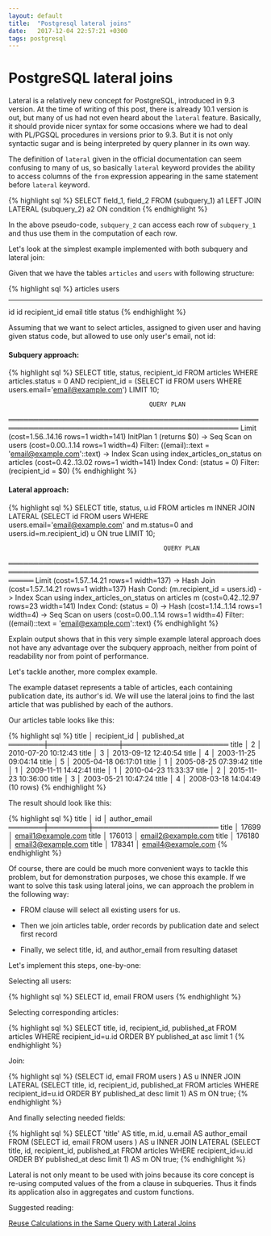 ```yaml
---
layout: default
title:  "Postgresql lateral joins"
date:   2017-12-04 22:57:21 +0300
tags: postgresql
---
```


# PostgreSQL lateral joins

Lateral is a relatively new concept for PostgreSQL, introduced in 9.3 version. At the time of writing of this post, there is already
10.1 version is out, but many of us had not even heard about the `lateral` feature. Basically, it should provide nicer syntax for some
occasions where we had to deal with PL/PGSQL procedures in versions prior to 9.3. But it is not only syntactic sugar and is
being interpreted by query planner in its own way.

The definition of `lateral` given in the official documentation can seem confusing to many of us, so basically `lateral`
keyword provides the ability to access columns of the `from` expression appearing in the same statement before `lateral` keyword.

{% highlight sql %}
SELECT field_1, field_2
FROM (subquery_1) a1
LEFT JOIN LATERAL (subquery_2) a2 ON condition
{% endhighlight %}

In the above pseudo-code, `subquery_2` can access each row of `subquery_1` and thus use them in the computation of each row.

Let's look at the simplest example implemented with both subquery and lateral join:

Given that we have the tables `articles` and `users` with following structure:

{% highlight sql %}
articles      users
--------     -------
id             id
recipient_id   email
title
status
{% endhighlight %}

Assuming that we want to select articles, assigned to given user and having given status code, but allowed to use only user's email, not id:

#### Subquery approach:

{% highlight sql %}
SELECT title, status, recipient_id FROM articles WHERE articles.status = 0 AND recipient_id =
(SELECT id FROM users WHERE users.email='email@example.com') LIMIT 10;

                                           QUERY PLAN
════════════════════════════════════════════════════════════════════════════════════════════════
 Limit  (cost=1.56..14.16 rows=1 width=141)
   InitPlan 1 (returns $0)
     ->  Seq Scan on users  (cost=0.00..1.14 rows=1 width=4)
           Filter: ((email)::text = 'email@example.com'::text)
   ->  Index Scan using index_articles_on_status on articles  (cost=0.42..13.02 rows=1 width=141)
         Index Cond: (status = 0)
         Filter: (recipient_id = $0)
{% endhighlight %}

#### Lateral approach:

{% highlight sql %}
SELECT title, status, u.id FROM articles m INNER JOIN LATERAL
(SELECT id FROM users WHERE users.email='email@example.com' and m.status=0 and users.id=m.recipient_id) u ON true LIMIT 10;

                                               QUERY PLAN
═════════════════════════════════════════════════════════════════════════════════════════════════════════
 Limit  (cost=1.57..14.21 rows=1 width=137)
   ->  Hash Join  (cost=1.57..14.21 rows=1 width=137)
         Hash Cond: (m.recipient_id = users.id)
         ->  Index Scan using index_articles_on_status on articles m  (cost=0.42..12.97 rows=23 width=141)
               Index Cond: (status = 0)
         ->  Hash  (cost=1.14..1.14 rows=1 width=4)
               ->  Seq Scan on users  (cost=0.00..1.14 rows=1 width=4)
                     Filter: ((email)::text = 'email@example.com'::text)
{% endhighlight %}

Explain output shows that in this very simple example lateral approach does not have any advantage over the subquery approach,
neither from point of readability nor from point of performance.

Let's tackle another, more complex example.

The example dataset represents a table of articles, each containing publication date,
its author's id. We will use the lateral joins to find the last article that was published by each of the authors.

Our articles table looks like this:

{% highlight sql %}
 title │ recipient_id │    published_at
═══════╪══════════════╪═════════════════════
 title │            2 │ 2010-07-20 10:12:43
 title │            3 │ 2013-09-12 12:40:54
 title │            4 │ 2003-11-25 09:04:14
 title │            5 │ 2005-04-18 06:17:01
 title │            1 │ 2005-08-25 07:39:42
 title │            1 │ 2009-11-11 14:42:41
 title │            1 │ 2010-04-23 11:33:37
 title │            2 │ 2015-11-23 10:36:00
 title │            3 │ 2003-05-21 10:47:24
 title │            4 │ 2008-03-18 14:04:49
(10 rows)
{% endhighlight %}

The result should look like this:

{% highlight sql %}
 title │   id   │      author_email
═══════╪════════╪═════════════════════════
 title │  17699 │ email1@example.com
 title │ 176013 │ email2@example.com
 title │ 176180 │ email3@example.com
 title │ 178341 │ email4@example.com
{% endhighlight %}

Of course, there are could be much more convenient ways to tackle this problem, but for demonstration purposes, we chose this example.
If we want to solve this task using lateral joins, we can approach the problem in the following way:

* FROM clause will select all existing users for us.

* Then we join articles table, order records by publication date and select first record

* Finally, we select title, id, and author_email from resulting dataset

Let's implement this steps, one-by-one:

Selecting all users:

{% highlight sql %}
SELECT id, email FROM users
{% endhighlight %}

Selecting corresponding articles:

{% highlight sql %}
SELECT title, id, recipient_id, published_at
FROM articles
WHERE recipient_id=u.id ORDER BY published_at asc limit 1
{% endhighlight %}

Join:

{% highlight sql %}
(SELECT id, email FROM users ) AS u
INNER JOIN LATERAL
(SELECT title, id, recipient_id, published_at FROM articles
  WHERE recipient_id=u.id ORDER BY published_at desc limit 1) AS m
ON true;
{% endhighlight %}

And finally selecting needed fields:

{% highlight sql %}
SELECT 'title' AS title, m.id, u.email AS author_email FROM
(SELECT id, email FROM users ) AS u
INNER JOIN LATERAL
(SELECT title, id, recipient_id, published_at FROM articles
  WHERE recipient_id=u.id ORDER BY published_at desc limit 1) AS m
ON true;
{% endhighlight %}

Lateral is not only meant to be used with joins because its core concept is re-using computed values of the
from a clause in subqueries. Thus it finds its application also in aggregates and custom functions.

Suggested reading:

[Reuse Calculations in the Same Query with Lateral Joins](https://www.periscopedata.com/blog/reuse-calculations-in-the-same-query-with-lateral-joins.html)
